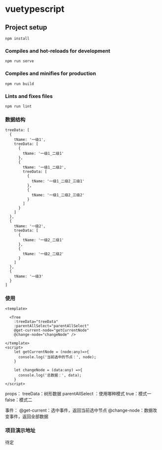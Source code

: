 # vuetypescript

## Project setup
```
npm install
```

### Compiles and hot-reloads for development
```
npm run serve
```

### Compiles and minifies for production
```
npm run build
```

### Lints and fixes files
```
npm run lint
```


### 数据结构
```
treeData: [
  { 
    tName: '一级1',
    treeData: [
      {
        tName: '一级1_二级1'
      },
      {
        tName: '一级1_二级2',
        treeData: [
          {
            tName: '一级1_二级2_三级1'
          },
          {
            tName: '一级1_二级2_三级2'
          }
        ]
      }
    ]
  },
  { 
    tName: '一级2',
    treeData: [
      {
        tName: '一级2_二级1'
      },
      {
        tName: '一级2_二级2'
      }
    ]
  },
  { 
    tName: '一级3'
  }
]
```

### 使用
```
<template>

  <Tree 
    :treeData="treeData" 
    :parentAllSelect="parentAllSelect"
    @get-current-node="getCurrentNode"
    @change-node="changeNode" />

</template>
<script>
    let getCurrentNode = (node:any)=>{
      console.log('当前选中的节点：', node);
    }

    let changeNode = (data:any) =>{
      console.log('总数据：', data);
    }
</script>
```
props：
  treeData：树形数据
  parentAllSelect ：使用哪种模式 
    true：模式一  
    false：模式二

事件：
  @get-current：选中事件，返回当前选中节点
  @change-node：数据改变事件，返回全部数据

### 项目演示地址
待定
